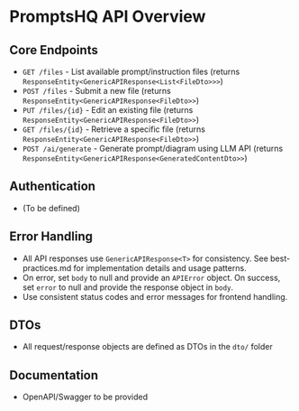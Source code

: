 # PromptsHQ API Overview


## Core Endpoints
- `GET /files` - List available prompt/instruction files (returns `ResponseEntity<GenericAPIResponse<List<FileDto>>>`)
- `POST /files` - Submit a new file (returns `ResponseEntity<GenericAPIResponse<FileDto>>`)
- `PUT /files/{id}` - Edit an existing file (returns `ResponseEntity<GenericAPIResponse<FileDto>>`)
- `GET /files/{id}` - Retrieve a specific file (returns `ResponseEntity<GenericAPIResponse<FileDto>>`)
- `POST /ai/generate` - Generate prompt/diagram using LLM API (returns `ResponseEntity<GenericAPIResponse<GeneratedContentDto>>`)

## Authentication
- (To be defined)


## Error Handling

- All API responses use `GenericAPIResponse<T>` for consistency. See best-practices.md for implementation details and usage patterns.
- On error, set `body` to null and provide an `APIError` object. On success, set `error` to null and provide the response object in `body`.
- Use consistent status codes and error messages for frontend handling.


## DTOs
- All request/response objects are defined as DTOs in the `dto/` folder

## Documentation
- OpenAPI/Swagger to be provided

